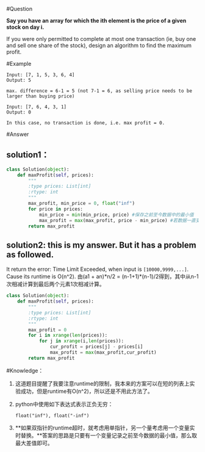 #Question

**Say you have an array for which the ith element is the price of a given stock on day i.**

If you were only permitted to complete at most one transaction (ie, buy one and sell one share of the stock), design an algorithm to find the maximum profit.

#Example
```
Input: [7, 1, 5, 3, 6, 4]
Output: 5

max. difference = 6-1 = 5 (not 7-1 = 6, as selling price needs to be larger than buying price)
```
```
Input: [7, 6, 4, 3, 1]
Output: 0

In this case, no transaction is done, i.e. max profit = 0.
```

#Answer

## solution1：
```python
class Solution(object):
    def maxProfit(self, prices):
        """
        :type prices: List[int]
        :rtype: int
        """
        max_profit, min_price = 0, float("inf")
        for price in prices:
            min_price = min(min_price, price) #保存之前至今数据中的最小值
            max_profit = max(max_profit, price - min_price) #若数据一直变小，那么max_profit一直是0 
        return max_profit
```

## solution2: this is my answer. But it has a problem as followed.
It return the error: Time Limit Exceeded, when input is `[10000,9999,...]`. Cause its runtime is O(n^2). 由(a1 + an)\*n/2 = (n-1+1)\*(n-1)/2得到，其中从n-1次相减计算到最后两个元素1次相减计算。

```python
class Solution(object):
    def maxProfit(self, prices):
        """
        :type prices: List[int]
        :rtype: int
        """
        max_profit = 0
        for i in xrange(len(prices)):
            for j in xrange(i,len(prices)):
                cur_profit = prices[j] - prices[i]
                max_profit = max(max_profit,cur_profit)
        return max_profit
```

#Knowledge：

1. 这道题目提醒了我要注意runtime的限制，我本来的方案可以在短的列表上实验成功，但是runtime有O(n^2)，所以还是不用此方法了。

2. python中使用如下表达式表示正负无穷：
    ```
    float("inf"), float("-inf")
    ```
3. **如果双指针的runtime超时，就考虑用单指针，另一个量考虑用一个变量实时替换。**答案的思路是只要有一个变量记录之前至今数据的最小值，那么取最大差值即可。

